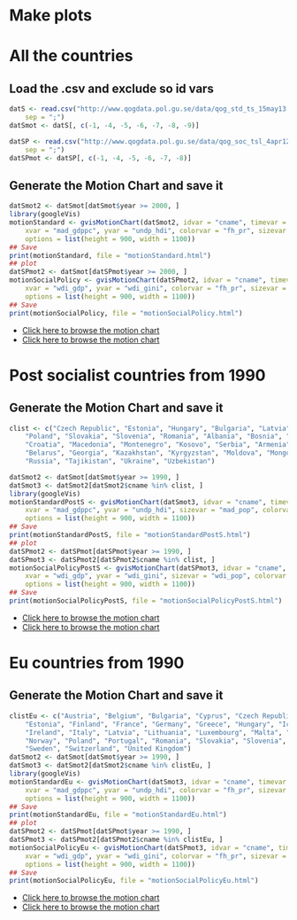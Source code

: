 # Make plots

# All the countries

## Load the .csv and exclude so id vars


```r
datS <- read.csv("http://www.qogdata.pol.gu.se/data/qog_std_ts_15may13.csv", 
    sep = ";")
datSmot <- datS[, c(-1, -4, -5, -6, -7, -8, -9)]

datSP <- read.csv("http://www.qogdata.pol.gu.se/data/qog_soc_tsl_4apr12.csv", 
    sep = ";")
datSPmot <- datSP[, c(-1, -4, -5, -6, -7, -8)]
```


## Generate the Motion Chart and save it

```r
datSmot2 <- datSmot[datSmot$year >= 2000, ]
library(googleVis)
motionStandard <- gvisMotionChart(datSmot2, idvar = "cname", timevar = "year", 
    xvar = "mad_gdppc", yvar = "undp_hdi", colorvar = "fh_pr", sizevar = "mad_pop", 
    options = list(height = 900, width = 1100))
## Save
print(motionStandard, file = "motionStandard.html")
## plot
datSPmot2 <- datSmot[datSPmot$year >= 2000, ]
motionSocialPolicy <- gvisMotionChart(datSPmot2, idvar = "cname", timevar = "year", 
    xvar = "wdi_gdp", yvar = "wdi_gini", colorvar = "fh_pr", sizevar = "wdi_pop", 
    options = list(height = 900, width = 1100))
## Save
print(motionSocialPolicy, file = "motionSocialPolicy.html")
```



- [Click here to browse the motion chart](http://muuankarski.github.io/QogGVis/motionStandard.html)
- [Click here to browse the motion chart](http://muuankarski.github.io/QogGVis/motionSocialPolicy.html)

# Post socialist countries from 1990

## Generate the Motion Chart and save it

```r
clist <- c("Czech Republic", "Estonia", "Hungary", "Bulgaria", "Latvia", "Lithuania", 
    "Poland", "Slovakia", "Slovenia", "Romania", "Albania", "Bosnia", "Bulgaria", 
    "Croatia", "Macedonia", "Montenegro", "Kosovo", "Serbia", "Armenia", "Azerbaijan", 
    "Belarus", "Georgia", "Kazakhstan", "Kyrgyzstan", "Moldova", "Mongolia", 
    "Russia", "Tajikistan", "Ukraine", "Uzbekistan")

datSmot2 <- datSmot[datSmot$year >= 1990, ]
datSmot3 <- datSmot2[datSmot2$cname %in% clist, ]
library(googleVis)
motionStandardPostS <- gvisMotionChart(datSmot3, idvar = "cname", timevar = "year", 
    xvar = "mad_gdppc", yvar = "undp_hdi", sizevar = "mad_pop", colorvar = "fh_pr", 
    options = list(height = 900, width = 1100))
## Save
print(motionStandardPostS, file = "motionStandardPostS.html")
## plot
datSPmot2 <- datSPmot[datSPmot$year >= 1990, ]
datSPmot3 <- datSPmot2[datSPmot2$cname %in% clist, ]
motionSocialPolicyPostS <- gvisMotionChart(datSPmot3, idvar = "cname", timevar = "year", 
    xvar = "wdi_gdp", yvar = "wdi_gini", sizevar = "wdi_pop", colorvar = "fh_pr", 
    options = list(height = 900, width = 1100))
## Save
print(motionSocialPolicyPostS, file = "motionSocialPolicyPostS.html")
```



- [Click here to browse the motion chart](http://muuankarski.github.io/QogGVis/motionStandardPostS.html)
- [Click here to browse the motion chart](http://muuankarski.github.io/QogGVis/motionSocialPolicyPostS.html)


# Eu countries from 1990

## Generate the Motion Chart and save it

```r
clistEu <- c("Austria", "Belgium", "Bulgaria", "Cyprus", "Czech Republic", "Denmark", 
    "Estonia", "Finland", "France", "Germany", "Greece", "Hungary", "Iceland", 
    "Ireland", "Italy", "Latvia", "Lithuania", "Luxembourg", "Malta", "Netherlands", 
    "Norway", "Poland", "Portugal", "Romania", "Slovakia", "Slovenia", "Spain", 
    "Sweden", "Switzerland", "United Kingdom")
datSmot2 <- datSmot[datSmot$year >= 1990, ]
datSmot3 <- datSmot2[datSmot2$cname %in% clistEu, ]
library(googleVis)
motionStandardEu <- gvisMotionChart(datSmot3, idvar = "cname", timevar = "year", 
    xvar = "mad_gdppc", yvar = "undp_hdi", colorvar = "fh_pr", sizevar = "mad_pop", 
    options = list(height = 900, width = 1100))
## Save
print(motionStandardEu, file = "motionStandardEu.html")
## plot
datSPmot2 <- datSPmot[datSPmot$year >= 1990, ]
datSPmot3 <- datSPmot2[datSPmot2$cname %in% clistEu, ]
motionSocialPolicyEu <- gvisMotionChart(datSPmot3, idvar = "cname", timevar = "year", 
    xvar = "wdi_gdp", yvar = "wdi_gini", colorvar = "fh_pr", sizevar = "wdi_pop", 
    options = list(height = 900, width = 1100))
## Save
print(motionSocialPolicyEu, file = "motionSocialPolicyEu.html")
```


- [Click here to browse the motion chart](http://muuankarski.github.io/QogGVis/motionStandardEu.html)
- [Click here to browse the motion chart](http://muuankarski.github.io/QogGVis/motionSocialPolicyEu.html)
